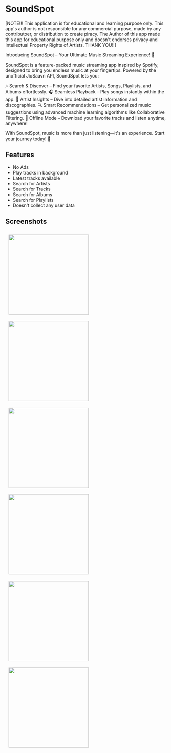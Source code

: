 # SoundSpot

[NOTE!!! This application is for educational and learning purpose only. This app's author is not responsible for any commercial purpose, made by any contributoer, or distribution to create piracy. The Author of this app made this app for educational purpose only and doesn't endorses privacy and Intellectual Property Rights of Artists. THANK YOU!!]

Introducing SoundSpot – Your Ultimate Music Streaming Experience! 🎵

SoundSpot is a feature-packed music streaming app inspired by Spotify, designed to bring you endless music at your fingertips. Powered by the unofficial JioSaavn API, SoundSpot lets you:

🎶 Search & Discover – Find your favorite Artists, Songs, Playlists, and Albums effortlessly.
🎧 Seamless Playback – Play songs instantly within the app.
📌 Artist Insights – Dive into detailed artist information and discographies.
🔍 Smart Recommendations – Get personalized music suggestions using advanced machine learning algorithms like Collaborative Filtering.
📴 Offline Mode – Download your favorite tracks and listen anytime, anywhere!

With SoundSpot, music is more than just listening—it's an experience. Start your journey today! 🚀

[//]: # (![GitHub repo size]&#40;https://img.shields.io/github/repo-size/Harshshah6/SaavnMp3-Android&#41;)

[//]: # (![GitHub watchers]&#40;https://img.shields.io/github/watchers/Harshshah6/SaavnMp3-Android&#41;)

[//]: # (![GitHub Repo stars]&#40;https://img.shields.io/github/stars/Harshshah6/SaavnMp3-Android&#41;)

[//]: # ([![Download APK]&#40;https://img.shields.io/badge/Download_APK-2ea44f?style=for-the-badge&logo=android&logoColor=white&#41;]&#40;https://github.com/Harshshah6/SaavnMp3-Android/raw/refs/heads/master/app/release/app-release.apk&#41;)

## Features

* No Ads
* Play tracks in background
* Latest tracks available
* Search for Artists
* Search for Tracks
* Search for Albums
* Search for Playlists
* Doesn't collect any user data
  

## Screenshots

<div style="display:flex; gap:80; flex-wrap:wrap;">
    <img src="docs/home.png" alt="" width="250" style="margin:10px;"/>
    <img src="docs/artists.png" alt="" width="250" style="margin:10px;" />
    <img src="docs/playlist.png" alt="" width="250"  style="margin:10px;"/>
    <img src="docs/search.png" alt="" width="250" style="margin:10px;" />
    <img src="docs/track.png" alt="" width="250" style="margin:10px;" />
    <img src="docs/notification.png" alt="" width="250" style="margin:10px;" />
</div>

